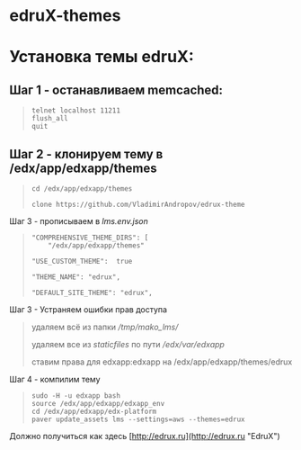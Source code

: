 # edruX-themes

# Установка темы edruX: #

## Шаг 1 - останавливаем memcached: ##
>     telnet localhost 11211
>     flush_all
>     quit

## Шаг 2 - клонируем тему в /edx/app/edxapp/themes  ##

>     cd /edx/app/edxapp/themes
> 
>     clone https://github.com/VladimirAndropov/edrux-theme

Шаг 3 - прописываем в *lms.env.json* 

 >     "COMPREHENSIVE_THEME_DIRS": [
>         "/edx/app/edxapp/themes"
> 
>     "USE_CUSTOM_THEME":  true
>  
>     "THEME_NAME": "edrux", 
>  
>     "DEFAULT_SITE_THEME": "edrux", 

Шаг 3 - Устраняем ошибки прав доступа


> удаляем всё из папки */tmp/mako_lms/*
> 
>  удаляем все из *staticfiles* по пути */edx/var/edxapp*
>  
>  ставим права для edxapp:edxapp на /edx/app/edxapp/themes/edrux
 

Шаг 4 - компилим тему

>     sudo -H -u edxapp bash
>     source /edx/app/edxapp/edxapp_env
>     cd /edx/app/edxapp/edx-platform
>     paver update_assets lms --settings=aws --themes=edrux

Должно получиться как здесь [http://edrux.ru](http://edrux.ru "EdruX")
